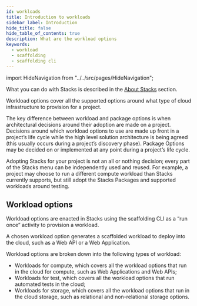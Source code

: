 ```yaml
---
id: workloads
title: Introduction to workloads
sidebar_label: Introduction
hide_title: false
hide_table_of_contents: true
description: What are the workload options
keywords:
  - workload
  - scaffolding
  - scaffolding cli
---
```


import HideNavigation  from "../../src/pages/HideNavigation";

What you can do with Stacks is described in the [About Stacks](../) section.

Workload options cover all the supported options around what type of cloud infrastructure to provision for a project.

The key difference between workload and package options is when architectural decisions around their adoption are made on a project. Decisions around which workload options to use are made up front in a project’s life cycle while the high level solution architecture is being agreed (this usually occurs during a project’s discovery phase). Package Options may be decided on or implemented at any point during a project’s life cycle.

Adopting Stacks for your project is not an all or nothing decision; every part of the Stacks menu can be independently used and reused. For example, a project may choose to run a different compute workload than Stacks currently supports, but still adopt the Stacks Packages and supported workloads around testing.

## Workload options

Workload options are enacted in Stacks using the scaffolding CLI as a “run once” activity to provision a workload.

A chosen workload option generates a scaffolded workload to deploy into the cloud, such as a Web API or a Web Application.

Workload options are broken down into the following types of workload:

* Workloads for compute, which covers all the workload options that run in the cloud for compute, such as Web Applications and Web APIs;
* Workloads for test, which covers all the workload options that run automated tests in the cloud;
* Workloads for storage, which covers all the workload options that run in the cloud storage, such as relational and non-relational storage options.

<HideNavigation next />
<HideNavigation prev />
